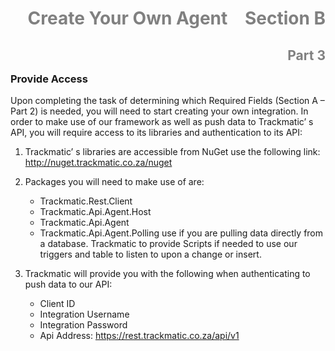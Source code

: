 <h1>
<div style="text-align: center;">
    <span style="color:grey">
        Create Your Own Agent
    </span>
    <span style="float:right;color:grey">Section B</span>
</div>
</h1>
<h2>
<span style="float:right;color:grey">Part 3</span>
</h2>
<br /> 

### __Provide Access__

Upon completing the task of determining which Required Fields (Section A – Part 2) is needed, you will need to start creating your own integration.
In order to make use of our framework as well as push data to Trackmatic’ s API, you will require access to its libraries and authentication to its API:

1.	Trackmatic’ s libraries are accessible from NuGet use the following link: 
http://nuget.trackmatic.co.za/nuget
2.	 Packages you will need to make use of are:
     -	Trackmatic.Rest.Client
     -	Trackmatic.Api.Agent.Host
     -	Trackmatic.Api.Agent
     -	Trackmatic.Api.Agent.Polling  use if you are pulling data directly from a database. Trackmatic to provide Scripts if needed to use our triggers and table to listen to upon a change or insert. 

3.	Trackmatic will provide you with the following when authenticating to push data to our API:
    -	Client ID
    -	Integration Username
    -	Integration Password
    -	Api Address: https://rest.trackmatic.co.za/api/v1

